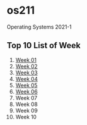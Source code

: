 # os211
Operating Systems 2021-1

## Top 10 List of Week

1. [Week 01](https://mirsalsa.github.io/os211/W01/)
2. [Week 02](https://mirsalsa.github.io/os211/W02/)
3. [Week 03](https://mirsalsa.github.io/os211/W03/)
4. [Week 04](https://mirsalsa.github.io/os211/W04/)
5. [Week 05](https://mirsalsa.github.io/os211/W05/)
6. [Week 06](https://mirsalsa.github.io/os211/W06/)
7. Week 07
8. Week 08
9. Week 09
10. Week 10
